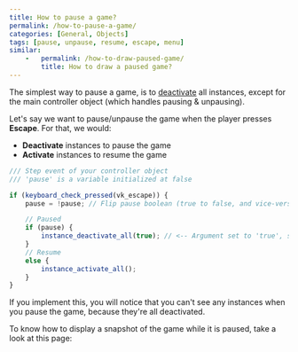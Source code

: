 ```yaml
---
title: How to pause a game?
permalink: /how-to-pause-a-game/
categories: [General, Objects]
tags: [pause, unpause, resume, escape, menu]
similar:
    -   permalink: /how-to-draw-paused-game/
        title: How to draw a paused game?
---
```


The simplest way to pause a game, is to [deactivate](https://docs2.yoyogames.com/source/_build/3_scripting/4_gml_reference/instances/deactivating_instances/instance_deactivate_all.html) all instances, except for the main controller object (which handles pausing & unpausing).

Let's say we want to pause/unpause the game when the player presses **Escape**.
For that, we would:

* **Deactivate** instances to pause the game
* **Activate** instances to resume the game

```js
/// Step event of your controller object
/// 'pause' is a variable initialized at false

if (keyboard_check_pressed(vk_escape)) {
    pause = !pause; // Flip pause boolean (true to false, and vice-versa)

    // Paused
    if (pause) {
        instance_deactivate_all(true); // <-- Argument set to 'true', so that the controller instance is not disabled
    }
    // Resume
    else {
        instance_activate_all();
    }
}
```

If you implement this, you will notice that you can't see any instances when you pause the game, because they're all deactivated.

To know how to display a snapshot of the game while it is paused, take a look at this page:
